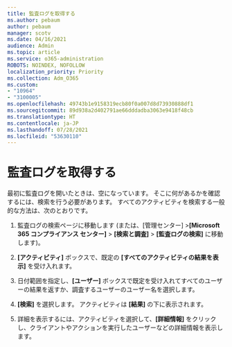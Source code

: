 ```yaml
---
title: 監査ログを取得する
ms.author: pebaum
author: pebaum
manager: scotv
ms.date: 04/16/2021
audience: Admin
ms.topic: article
ms.service: o365-administration
ROBOTS: NOINDEX, NOFOLLOW
localization_priority: Priority
ms.collection: Adm_O365
ms.custom:
- "10964"
- "3100005"
ms.openlocfilehash: 49743b1e9158319ecb80f0a007d8d73930888df1
ms.sourcegitcommit: 89d938a2d402791ae66dddadba3063e9418f48cb
ms.translationtype: HT
ms.contentlocale: ja-JP
ms.lasthandoff: 07/28/2021
ms.locfileid: "53630110"
---
```

# <a name="retrieve-the-audit-logs"></a>監査ログを取得する

最初に監査ログを開いたときは、空になっています。 そこに何があるかを確認するには、検索を行う必要があります。 すべてのアクティビティを検索する一般的な方法は、次のとおりです。

1. 監査ログの検索ページに移動します (または、[管理センター] >**[Microsoft 365 コンプライアンス センター]** > **[検索と調査]** > **[監査ログの検索]** に移動します)。

1. **[アクティビティ]** ボックスで、既定の **[すべてのアクティビティの結果を表示]** を受け入れます。

1. 日付範囲を指定し、**[ユーザー]** ボックスで既定を受け入れてすべてのユーザーの結果を返すか、調査するユーザーのユーザー名を選択します。

1. **[検索]** を選択します。 アクティビティは **[結果]** の下に表示されます。

1. 詳細を表示するには、アクティビティを選択して、**[詳細情報]** をクリックし、クライアントやアクションを実行したユーザーなどの詳細情報を表示します。
